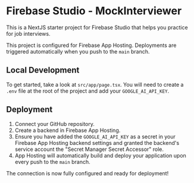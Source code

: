 # Firebase Studio - MockInterviewer

This is a NextJS starter project for Firebase Studio that helps you practice for job interviews.

This project is configured for Firebase App Hosting. Deployments are triggered automatically when you push to the `main` branch.

## Local Development

To get started, take a look at `src/app/page.tsx`. You will need to create a `.env` file at the root of the project and add your `GOOGLE_AI_API_KEY`.

## Deployment

1.  Connect your GitHub repository.
2.  Create a backend in Firebase App Hosting.
3.  Ensure you have added the `GOOGLE_AI_API_KEY` as a secret in your Firebase App Hosting backend settings and granted the backend's service account the "Secret Manager Secret Accessor" role.
4.  App Hosting will automatically build and deploy your application upon every push to the `main` branch.

The connection is now fully configured and ready for deployment!